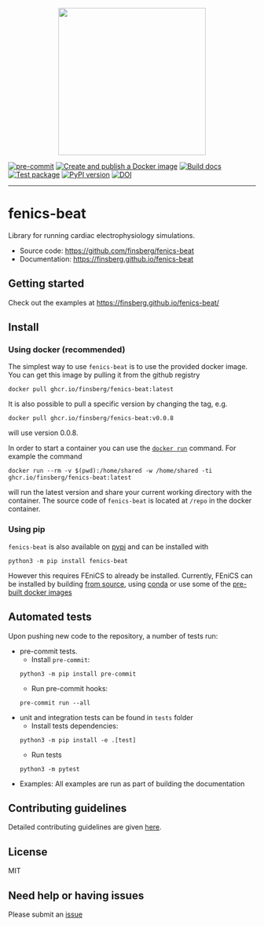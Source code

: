 <p align="center">
  <img width="300" height="300" src="https://raw.githubusercontent.com/finsberg/fenics-beat/main/docs/_static/fenics-beat-logo.png">
</p>

[![pre-commit](https://github.com/finsberg/fenics-beat/actions/workflows/pre-commit.yml/badge.svg)](https://github.com/finsberg/fenics-beat/actions/workflows/pre-commit.yml)
[![Create and publish a Docker image](https://github.com/finsberg/fenics-beat/actions/workflows/docker-image.yml/badge.svg)](https://github.com/finsberg/fenics-beat/pkgs/container/fenics-beat)
[![Build docs](https://github.com/finsberg/fenics-beat/actions/workflows/build_docs.yml/badge.svg)](https://github.com/finsberg/fenics-beat/actions/workflows/build_docs.yml)
[![Test package](https://github.com/finsberg/fenics-beat/actions/workflows/main.yml/badge.svg)](https://github.com/finsberg/fenics-beat/actions/workflows/main.yml)
[![PyPI version](https://badge.fury.io/py/fenics-beat.svg)](https://badge.fury.io/py/fenics-beat)
[![DOI](https://zenodo.org/badge/DOI/10.5281/zenodo.13323643.svg)](https://doi.org/10.5281/zenodo.13323643)

---

# fenics-beat

Library for running cardiac electrophysiology simulations.

- Source code: https://github.com/finsberg/fenics-beat
- Documentation: https://finsberg.github.io/fenics-beat


## Getting started

Check out the examples at https://finsberg.github.io/fenics-beat/

## Install

### Using docker (recommended)
The simplest way to use `fenics-beat` is to use the provided docker image. You can get this image by pulling it from the github registry
```
docker pull ghcr.io/finsberg/fenics-beat:latest
```
It is also possible to pull a specific version by changing the tag, e.g.
```
docker pull ghcr.io/finsberg/fenics-beat:v0.0.8
```
will use version 0.0.8.

In order to start a container you can use the [`docker run`](https://docs.docker.com/engine/reference/commandline/run/) command. For example the command
```
docker run --rm -v $(pwd):/home/shared -w /home/shared -ti ghcr.io/finsberg/fenics-beat:latest
```
will run the latest version and share your current working directory with the container.
The source code of `fenics-beat` is located at `/repo` in the docker container.

### Using pip
`fenics-beat` is also available on [pypi](https://pypi.org/project/fenics-beat/) and can be installed with
```
python3 -m pip install fenics-beat
```
However this requires FEniCS to already be installed. Currently, FEniCS can be installed by building [from source](https://bitbucket.org/fenics-project/dolfin/src/master/), using [conda](https://anaconda.org/conda-forge/fenics) or use some of the [pre-built docker images](https://github.com/orgs/scientificcomputing/packages?repo_name=packages)


## Automated tests
Upon pushing new code to the repository, a number of tests run:
* pre-commit tests.
    - Install `pre-commit`:
    ```
    python3 -m pip install pre-commit
    ```
    - Run pre-commit hooks:
    ```
    pre-commit run --all
    ```
* unit and integration tests can be found in `tests` folder
    - Install tests dependencies:
    ```
    python3 -m pip install -e .[test]
    ```
    - Run tests
    ```
    python3 -m pytest
    ```
* Examples: All examples are run as part of building the documentation

## Contributing guidelines

Detailed contributing guidelines are given [here](https://finsberg.github.io/fenics-beat/CONTRIBUTING.html).

## License
MIT

## Need help or having issues
Please submit an [issue](https://github.com/finsberg/fenics-beat/issues)
